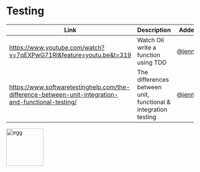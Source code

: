 # Testing

| Link | Description | Added by |
| ---- | ----------- | -------- |
|https://www.youtube.com/watch?v=7qEXPwG71RI&feature=youtu.be&t=319| Watch Oli write a function using TDD |@[jenndroid](https://github.com/jenndroid)|
|https://www.softwaretestinghelp.com/the-difference-between-unit-integration-and-functional-testing/| The differences between unit, functional & integration testing|@[jenndroid](https://github.com/jenndroid)|

<img src="https://external-content.duckduckgo.com/iu/?u=https%3A%2F%2Ftse4.mm.bing.net%2Fth%3Fid%3DOIP.DTnAlp4tymXn9q8lszqNGgHaHa%26pid%3DApi&f=1" width="100" alt="egg" />